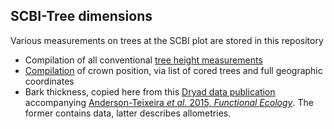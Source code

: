## SCBI-Tree dimensions
Various measurements on trees at the SCBI plot are stored in this repository 
- Compilation of all conventional [tree height measurements](https://github.com/SCBI-ForestGEO/SCBI-ForestGEO-Data/tree/master/tree_dimensions/tree_heights)
- [Compilation](https://github.com/SCBI-ForestGEO/SCBI-ForestGEO-Data/tree/master/tree_dimensions/tree_crowns) of crown position, via list of cored trees and full geographic coordinates
- Bark thickness, copied here from this [Dryad data publication](https://datadryad.org//resource/doi:10.5061/dryad.6nc8c?show=full) accompanying [Anderson-Teixeira *et al.* 2015, *Functional Ecology*](https://besjournals.onlinelibrary.wiley.com/doi/abs/10.1111/1365-2435.12470). The former contains data, latter describes allometries. 
